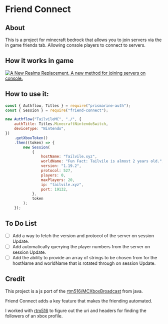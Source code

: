# Friend Connect

## About

This is a project for minecraft bedrock that allows you to join servers via the in game friends tab. Allowing console players to connect to servers.

## How it works in game

[![A New Realms Replacement, A new method for joining servers on console.](https://res.cloudinary.com/marcomontalbano/image/upload/v1657258514/video_to_markdown/images/youtube--77qXotN9jGo-c05b58ac6eb4c4700831b2b3070cd403.jpg)](https://youtu.be/77qXotN9jGo "A New Realms Replacement, A new method for joining servers on console.")

## How to use it:

```js
const { Authflow, Titles } = require("prismarine-auth");
const { Session } = require("friend-connect");

new Authflow("TailvileMC", "./", {
	authTitle: Titles.MinecraftNintendoSwitch,
	deviceType: "Nintendo",
})
	.getXboxToken()
	.then((token) => {
		new Session(
			{
				hostName: "Tailvile.xyz",
				worldName: "Fun Fact: Tailvile is almost 2 years old.",
				version: "1.19.2",
				protocol: 527,
				players: 0,
				maxPlayers: 20,
				ip: "tailvile.xyz",
				port: 19132,
			},
			token
		);
	});
```

## To Do List

-   [ ] Add a way to fetch the version and protocol of the server on session Update.
-   [ ] Add automatically querying the player numbers from the server on session Update.
-   [ ] Add the ability to provide an array of strings to be chosen from for the hostName and worldName that is rotated through on session Update.

## Credit

This project is a js port of the [rtm516/MCXboxBroadcast](https://github.com/rtm516/MCXboxBroadcast) from java.

Friend Connect adds a key feature that makes the friending automated.

I worked with [rtm516](https://github.com/rtm516) to figure out the uri and headers for finding the followers of an xbox profile.
